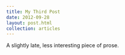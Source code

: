 ```yaml
---
title: My Third Post
date: 2012-09-28
layout: post.html
collection: articles
---
```


A slightly late, less interesting piece of prose.
